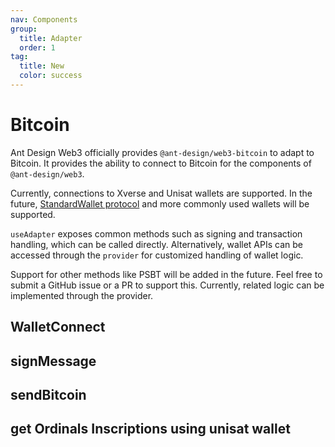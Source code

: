```yaml
---
nav: Components
group:
  title: Adapter
  order: 1
tag:
  title: New
  color: success
---
```


# Bitcoin

Ant Design Web3 officially provides `@ant-design/web3-bitcoin` to adapt to Bitcoin. It provides the ability to connect to Bitcoin for the components of `@ant-design/web3`.

Currently, connections to Xverse and Unisat wallets are supported. In the future, [StandardWallet protocol](https://github.com/ExodusMovement/bitcoin-wallet-standard) and more commonly used wallets will be supported.

`useAdapter` exposes common methods such as signing and transaction handling, which can be called directly. Alternatively, wallet APIs can be accessed through the `provider` for customized handling of wallet logic.

Support for other methods like PSBT will be added in the future. Feel free to submit a GitHub issue or a PR to support this. Currently, related logic can be implemented through the provider.

## WalletConnect

<code src="./demos/basic.tsx"></code>

## signMessage

<code src="./demos/sign-message.tsx"></code>

## sendBitcoin

<code src="./demos/send-bitcoin.tsx"></code>

## get Ordinals Inscriptions using unisat wallet

<code src="./demos/get-inscriptions.tsx"></code>
